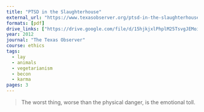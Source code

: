 ```yaml
---
title: "PTSD in the Slaughterhouse"
external_url: "https://www.texasobserver.org/ptsd-in-the-slaughterhouse/"
formats: [pdf]
drive_links: ["https://drive.google.com/file/d/15hjkjxlPhplM25TsvgJEMoi3z9rnVAQH/view?usp=drivesdk"]
year: 2012
journal: "The Texas Observer"
course: ethics
tags:
  - lay
  - animals
  - vegetarianism
  - becon
  - karma
pages: 3
---
```


> The worst thing, worse than the physical danger, is the emotional toll. 


